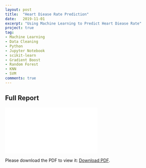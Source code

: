 ```yaml
---
layout: post
title:  "Heart Diease Rate Prediction"
date:   2019-11-01
excerpt: "Using Machine Learning to Predict Heart Diease Rate"
project: true
tag:
- Machine Learning
- Data Cleaning
- Python
- Jupyter Notebook
- scikit-learn
- Gradient Boost
- Random Forest
- KNN
- SVM
comments: true
---
```


## Full Report
<object data="/assets/Projects/Machine_Learning_Project_Report.pdf" type="application/pdf" width="300px" height="300px">
  <embed src="/assets/Projects/Machine_Learning_Project_Report.pdf">
      <p>Please download the PDF to view it: <a href="/assets/Projects/Machine_Learning_Project_Report.pdf">Download PDF</a>.</p>
  </embed>
</object>
